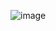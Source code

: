 ![image](https://user-images.githubusercontent.com/77739870/126570210-0bf88551-6501-4d73-880c-ca35026da9ff.png)
